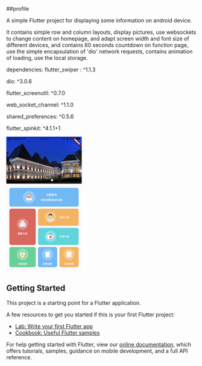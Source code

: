 ##profile

A simple Flutter project for displaying some information on android device.

It contains simple row and column layouts, display pictures, 
use websockets to change content on homepage, 
and adapt screen width and font size of different devices, 
and contains 60 seconds countdown on function page, 
use the simple encapsulation of 'dio' network requests, contains animation of loading,
use the local storage.

dependencies:
  flutter_swiper : ^1.1.3
  
  dio: ^3.0.6
  
  flutter_screenutil: ^0.7.0
  
  web_socket_channel: ^1.1.0
  
  shared_preferences: ^0.5.6
  
  flutter_spinkit: ^4.1.1+1
  
   ![image](https://github.com/partusorta/simple-display-information/blob/master/lib/resource/images/IMG_4192.PNG)

## Getting Started

This project is a starting point for a Flutter application.

A few resources to get you started if this is your first Flutter project:

- [Lab: Write your first Flutter app](https://flutter.dev/docs/get-started/codelab)
- [Cookbook: Useful Flutter samples](https://flutter.dev/docs/cookbook)

For help getting started with Flutter, view our
[online documentation](https://flutter.dev/docs), which offers tutorials,
samples, guidance on mobile development, and a full API reference.
